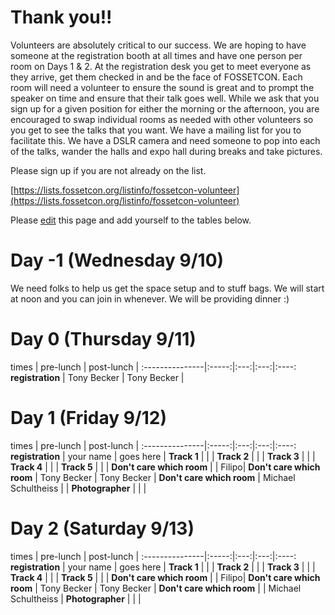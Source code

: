 # Thank you!!
Volunteers are absolutely critical to our success. We are hoping to have someone at the registration booth at all times and have one person per room on Days 1 & 2. At the registration desk you get to meet everyone as they arrive, get them checked in and be the face of FOSSETCON. Each room will need a volunteer to ensure the sound is great and to prompt the speaker on time and ensure that their talk goes well. While we ask that you sign up for a given position for either the morning or the afternoon, you are encouraged to swap individual rooms as needed with other volunteers so you get to see the talks that you want. We have a mailing list for you to facilitate this. We have a DSLR camera and need someone to pop into each of the talks, wander the halls and expo hall during breaks and take pictures.

Please sign up if you are not already on the list.

[https://lists.fossetcon.org/listinfo/fossetcon-volunteer](https://lists.fossetcon.org/listinfo/fossetcon-volunteer)

Please [edit](https://github.com/fossetcon/volunteering/edit/master/README.md) this page and add yourself to the tables below.


# Day -1 (Wednesday 9/10)
We need folks to help us get the space setup and to stuff bags. We will start at noon and you can join in whenever. We will be providing dinner :)


# Day 0 (Thursday 9/11)

times | pre-lunch | post-lunch |
:---------------|:-----:|:---:|:---:|:----:
**registration**  | Tony Becker | Tony Becker |


# Day 1 (Friday 9/12)

times | pre-lunch | post-lunch |
:---------------|:-----:|:---:|:---:|:----:
**registration**  | your name | goes here |
**Track 1**  | | |
**Track 2**  | | |
**Track 3**  | | |
**Track 4**  | | |
**Track 5**  | | |
**Don't care which room**  | | Filipo|
**Don't care which room**  | Tony Becker | Tony Becker |
**Don't care which room**  | Michael Schultheiss | |
**Photographer** | | |


# Day 2 (Saturday 9/13)

times | pre-lunch | post-lunch |
:---------------|:-----:|:---:|:---:|:----:
**registration**  | your name | goes here |
**Track 1**  | | |
**Track 2**  | | |
**Track 3**  | | |
**Track 4**  | | |
**Track 5**  | | |
**Don't care which room**  | | Filipo|
**Don't care which room**  | Tony Becker | Tony Becker |
**Don't care which room**  | | Michael Schultheiss |
**Photographer** | | |
